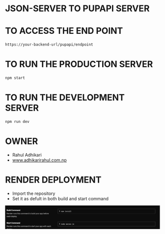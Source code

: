 # JSON-SERVER TO PUPAPI SERVER

# TO ACCESS THE END POINT

```sh
https://your-backend-url/pupapi/endpoint
```

# TO RUN THE PRODUCTION SERVER

```sh
npm start
```

# TO RUN THE DEVELOPMENT SERVER

```sh
npm run dev
```

# OWNER

- Rahul Adhikari
- <a href= "https://www.adhikarirahul.com.np" target="_blank">www.adhikarirahul.com.np</a>

# RENDER DEPLOYMENT

- Import the repository
- Set it as defult in both build and start command

<img src = "/render.png" />

